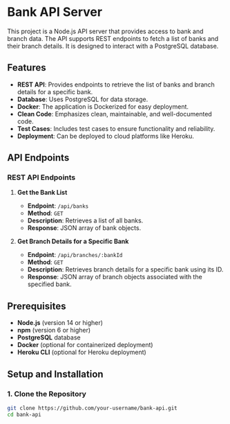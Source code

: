 # Bank API Server

This project is a Node.js API server that provides access to bank and branch data. The API supports REST endpoints to fetch a list of banks and their branch details. It is designed to interact with a PostgreSQL database.

## Features

- **REST API**: Provides endpoints to retrieve the list of banks and branch details for a specific bank.
- **Database**: Uses PostgreSQL for data storage.
- **Docker**: The application is Dockerized for easy deployment.
- **Clean Code**: Emphasizes clean, maintainable, and well-documented code.
- **Test Cases**: Includes test cases to ensure functionality and reliability.
- **Deployment**: Can be deployed to cloud platforms like Heroku.

## API Endpoints

### REST API Endpoints

1. **Get the Bank List**
   - **Endpoint**: `/api/banks`
   - **Method**: `GET`
   - **Description**: Retrieves a list of all banks.
   - **Response**: JSON array of bank objects.

2. **Get Branch Details for a Specific Bank**
   - **Endpoint**: `/api/branches/:bankId`
   - **Method**: `GET`
   - **Description**: Retrieves branch details for a specific bank using its ID.
   - **Response**: JSON array of branch objects associated with the specified bank.

## Prerequisites

- **Node.js** (version 14 or higher)
- **npm** (version 6 or higher)
- **PostgreSQL** database
- **Docker** (optional for containerized deployment)
- **Heroku CLI** (optional for Heroku deployment)

## Setup and Installation

### 1. Clone the Repository

```bash
git clone https://github.com/your-username/bank-api.git
cd bank-api
